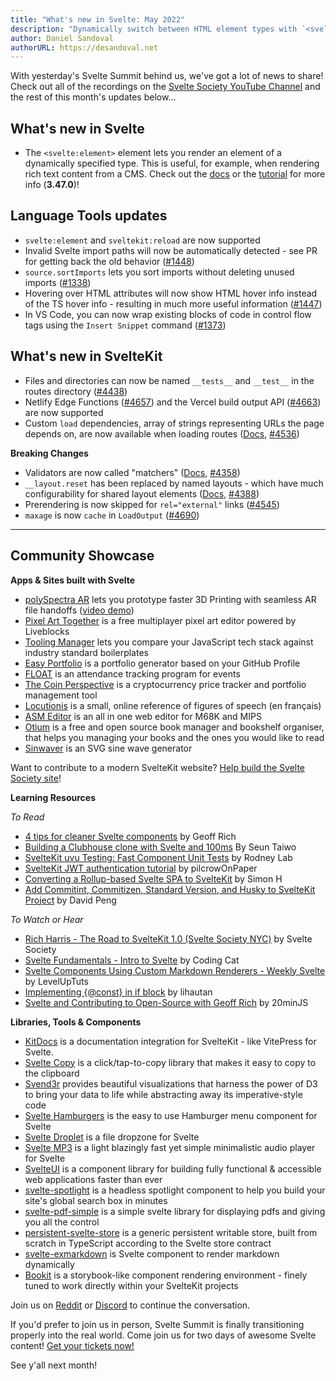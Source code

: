 ```yaml
---
title: "What's new in Svelte: May 2022"
description: "Dynamically switch between HTML element types with `<svelte:element>`"
author: Daniel Sandoval
authorURL: https://desandoval.net
---
```


With yesterday's Svelte Summit behind us, we've got a lot of news to share! Check out all of the recordings on the [Svelte Society YouTube Channel](https://www.youtube.com/sveltesociety) and the rest of this month's updates below...

## What's new in Svelte
- The `<svelte:element>` element lets you render an element of a dynamically specified type. This is useful, for example, when rendering rich text content from a CMS. Check out the [docs](https://svelte.dev/docs#template-syntax-svelte-element) or the [tutorial](https://svelte.dev/tutorial/svelte-element) for more info (**3.47.0**)!


## Language Tools updates
- `svelte:element` and `sveltekit:reload` are now supported
- Invalid Svelte import paths will now be automatically detected - see PR for getting back the old behavior ([#1448](https://github.com/sveltejs/language-tools/pull/1448))
- `source.sortImports` lets you sort imports without deleting unused imports ([#1338](https://github.com/sveltejs/language-tools/issues/1338))
- Hovering over HTML attributes will now show HTML hover info instead of the TS hover info - resulting in much more useful information ([#1447](https://github.com/sveltejs/language-tools/pull/1447))
- In VS Code, you can now wrap existing blocks of code in control flow tags using the `Insert Snippet` command ([#1373](https://github.com/sveltejs/language-tools/pull/1373))

## What's new in SvelteKit
- Files and directories can now be named `__tests__` and `__test__` in the routes directory ([#4438](https://github.com/sveltejs/kit/pull/4438))
- Netlify Edge Functions ([#4657](https://github.com/sveltejs/kit/pull/4657)) and the Vercel build output API ([#4663](https://github.com/sveltejs/kit/pull/4663)) are now supported
- Custom `load` dependencies, array of strings representing URLs the page depends on, are now available when loading routes ([Docs](https://kit.svelte.dev/docs/loading#output-dependencies), [#4536](https://github.com/sveltejs/kit/pull/4536))


**Breaking Changes**
- Validators are now called "matchers" ([Docs](https://kit.svelte.dev/docs/routing#advanced-routing-matching), [#4358](https://github.com/sveltejs/kit/pull/4358))
- `__layout.reset` has been replaced by named layouts - which have much configurability for shared layout elements ([Docs](https://kit.svelte.dev/docs/layouts#named-layouts), [#4388](https://github.com/sveltejs/kit/pull/4388))
- Prerendering is now skipped for `rel="external"` links ([#4545](https://github.com/sveltejs/kit/pull/4545))
- `maxage` is now `cache` in `LoadOutput` ([#4690](https://github.com/sveltejs/kit/pull/4690))


---

## Community Showcase

**Apps & Sites built with Svelte**
- [polySpectra AR](https://ar.polyspectra.com/) lets you prototype faster 3D Printing with seamless AR file handoffs ([video demo](https://www.youtube.com/watch?v=VhYCeVGcG3E))
- [Pixel Art Together](https://github.com/liveblocks/pixel-art-together) is a free multiplayer pixel art editor powered by Liveblocks
- [Tooling Manager](https://tooling-manager.netlify.app/) lets you compare your JavaScript tech stack against industry standard boilerplates
- [Easy Portfolio](https://easy-portfolio.com/) is a portfolio generator based on your GitHub Profile
- [FLOAT](https://github.com/muttoni/float) is an attendance tracking program for events
- [The Coin Perspective](https://thecoinperspective.com/) is a cryptocurrency price tracker and portfolio management tool
- [Locutionis](https://github.com/pbouillon/locutionis) is a small, online reference of figures of speech (en français)
- [ASM Editor](https://asm-editor.specy.app/) is an all in one web editor for M68K and MIPS
- [Otium](https://github.com/alombi/otium) is a free and open source book manager and bookshelf organiser, that helps you managing your books and the ones you would like to read
- [Sinwaver](https://github.com/Hugo-Dz/Sinwaver) is an SVG sine wave generator

Want to contribute to a modern SvelteKit website? [Help build the Svelte Society site](https://github.com/svelte-society/sveltesociety.dev/issues)!


**Learning Resources**

_To Read_
- [4 tips for cleaner Svelte components](https://geoffrich.net/posts/clean-component-tips/) by Geoff Rich
- [Building a Clubhouse clone with Svelte and 100ms](https://www.100ms.live/blog/clubhouse-clone-with-svelte) By Seun Taiwo
- [SvelteKit uvu Testing: Fast Component Unit Tests](https://rodneylab.com/sveltekit-uvu-testing/) by Rodney Lab
- [SvelteKit JWT authentication tutorial](https://dev.to/pilcrowonpaper/sveltekit-jwt-authentication-tutorial-2m34) by pilcrowOnPaper
- [Converting a Rollup-based Svelte SPA to SvelteKit](https://github.com/sveltejs/kit/discussions/4595) by Simon H
- [Add Commitint, Commitizen, Standard Version, and Husky to SvelteKit Project](https://davipon.hashnode.dev/add-commitint-commitizen-standard-version-and-husky-to-sveltekit-project) by David Peng

_To Watch or Hear_
- [Rich Harris - The Road to SvelteKit 1.0 (Svelte Society NYC)](https://www.youtube.com/watch?v=s6a1pbTVcUs) by Svelte Society
- [Svelte Fundamentals - Intro to Svelte](https://codingcat.dev/course/intro-to-svelte) by Coding Cat
- [Svelte Components Using Custom Markdown Renderers - Weekly Svelte](https://www.youtube.com/watch?v=ZiEROAqobwM) by LevelUpTuts
- [Implementing {@const} in if block](https://www.youtube.com/watch?v=f5iReGqjmG0) by lihautan
- [Svelte and Contributing to Open-Source with Geoff Rich](https://podcast.20minjs.com/1952066/10417700-episode-6-svelte-and-contributing-to-open-source-with-geoff-rich) by 20minJS


**Libraries, Tools & Components**
- [KitDocs](https://github.com/svelteness/kit-docs) is a documentation integration for SvelteKit - like VitePress for Svelte.
- [Svelte Copy](https://github.com/ghostdevv/svelte-copy) is a click/tap-to-copy library that makes it easy to copy to the clipboard
- [Svend3r](https://github.com/oslabs-beta/svend3r) provides beautiful visualizations that harness the power of D3 to bring your data to life while abstracting away its imperative-style code
- [Svelte Hamburgers](https://github.com/ghostdevv/svelte-hamburgers) is the easy to use Hamburger menu component for Svelte
- [Svelte Droplet](https://github.com/probablykasper/svelte-droplet) is a file dropzone for Svelte
- [Svelte MP3](https://www.npmjs.com/package/svelte-mp3) is a light blazingly fast yet simple minimalistic audio player for Svelte 
- [SvelteUI](https://github.com/Brisklemonade/svelteui) is a component library for building fully functional & accessible web applications faster than ever 
- [svelte-spotlight](https://github.com/beynar/svelte-spotlight) is a headless spotlight component to help you build your site's global search box in minutes
- [svelte-pdf-simple](https://github.com/gspasov/svelte-pdf-simple) is a simple svelte library for displaying pdfs and giving you all the control
- [persistent-svelte-store](https://github.com/omer-g/persistent-svelte-store) is a generic persistent writable store, built from scratch in TypeScript according to the Svelte store contract
- [svelte-exmarkdown](https://github.com/ssssota/svelte-exmarkdown) is Svelte component to render markdown dynamically
- [Bookit](https://github.com/leveluptuts/bookit) is a storybook-like component rendering environment - finely tuned to work directly within your SvelteKit projects

Join us on [Reddit](https://www.reddit.com/r/sveltejs/) or [Discord](https://discord.com/invite/yy75DKs) to continue the conversation.

If you'd prefer to join us in person, Svelte Summit is finally transitioning properly into the real world. Come join us for two days of awesome Svelte content! [Get your tickets now!](https://ti.to/svelte/svelte-summit-fall-edition)

See y'all next month!
